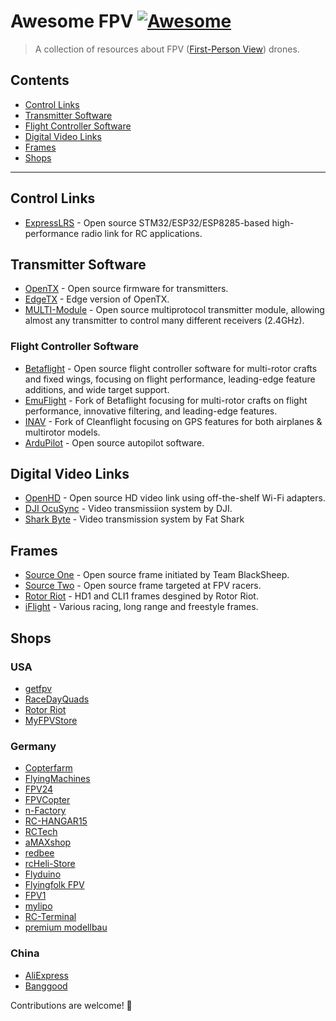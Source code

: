 # Awesome FPV [![Awesome](https://awesome.re/badge.svg)](https://awesome.re)

> A collection of resources about FPV ([First-Person View](https://en.wikipedia.org/wiki/First-person_view_(radio_control))) drones.

## Contents

* [Control Links](#control-links)
* [Transmitter Software](#transmitter-software)
* [Flight Controller Software](#flight-controller-software)
* [Digital Video Links](#digital-video-links)
* [Frames](#frames)
* [Shops](#shops)

---

## Control Links

* [ExpressLRS](https://github.com/ExpressLRS/ExpressLRS) - Open source STM32/ESP32/ESP8285-based high-performance radio link for RC applications.

## Transmitter Software

* [OpenTX](https://github.com/opentx/opentx) - Open source firmware for transmitters.
* [EdgeTX](https://github.com/EdgeTX/edgetx) - Edge version of OpenTX.
* [MULTI-Module](https://github.com/pascallanger/DIY-Multiprotocol-TX-Module/) - Open source multiprotocol transmitter module, allowing almost any transmitter to control many different receivers (2.4GHz).

### Flight Controller Software

* [Betaflight](https://github.com/betaflight/betaflight) - Open source flight controller software for multi-rotor crafts and fixed wings, focusing on flight performance, leading-edge feature additions, and wide target support.
* [EmuFlight](https://github.com/emuflight/EmuFlight) - Fork of Betaflight focusing for multi-rotor crafts on flight performance, innovative filtering, and leading-edge features.
* [INAV](https://github.com/iNavFlight/inav) - Fork of Cleanflight focusing on GPS features for both airplanes & multirotor models.
* [ArduPilot](https://github.com/ArduPilot/ardupilot) - Open source autopilot software.

## Digital Video Links

* [OpenHD](https://github.com/OpenHD/Open.HD) - Open source HD video link using off-the-shelf Wi-Fi adapters.
* [DJI OcuSync](https://www.dji.com/fpv) - Video transmissiion system by DJI.
* [Shark Byte](https://www.fatshark.com/product-category/shark-byte/) - Video transmission system by Fat Shark

## Frames

* [Source One](https://github.com/tbs-trappy/source_one) - Open source frame initiated by Team BlackSheep.
* [Source Two](https://github.com/ps915/source_two) - Open source frame targeted at FPV racers.
* [Rotor Riot](https://rotorriot.com/collections/frames-1/manufacturer_rotor-riot) - HD1 and CLI1 frames desgined by Rotor Riot.
* [iFlight](https://shop.iflight-rc.com/index.php?route=product/category&path=25_32) - Various racing, long range and freestyle frames.

## Shops

### USA

* [getfpv](https://www.getfpv.com/)
* [RaceDayQuads](https://www.racedayquads.com/)
* [Rotor Riot](https://rotorriot.com/)
* [MyFPVStore](https://www.myfpvstore.com/)

### Germany

* [Copterfarm](https://www.copterfarm.de/)
* [FlyingMachines](https://www.flyingmachines.de/)
* [FPV24](https://www.fpv24.com)
* [FPVCopter](https://fpvcopter.de/)
* [n-Factory](https://www.n-factory.de/)
* [RC-HANGAR15](https://shop.rc-hangar15.de/)
* [RCTech](https://www.rctech.de/)
* [aMAXshop](https://de.amaxshop.com/)
* [redbee](https://redbee.de/de/)
* [rcHeli-Store](https://www.rcheli-store.de/)
* [Flyduino](https://www.flyduino.net/)
* [Flyingfolk FPV](https://flyingfolk.com/)
* [FPV1](https://www.fpv1.de/)
* [mylipo](https://www.mylipo.de/)
* [RC-Terminal](https://www.rc-terminal.de/)
* [premium modellbau](https://www.premium-modellbau.de/multicopter/fpv-racing-zubehoer/)

### China

* [AliExpress](https://aliexpress.com/)
* [Banggood](https://www.banggood.com/)


Contributions are welcome! 🚀
